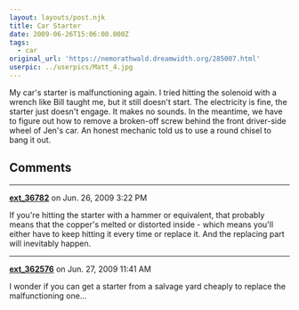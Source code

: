 ```yaml
---
layout: layouts/post.njk
title: Car Starter
date: 2009-06-26T15:06:00.000Z
tags:
  - car
original_url: 'https://nemorathwald.dreamwidth.org/285007.html'
userpic: ../userpics/Matt_4.jpg
---
```

My car's starter is malfunctioning again. I tried hitting the solenoid with a wrench like Bill taught me, but it still doesn't start. The electricity is fine, the starter just doesn't engage. It makes no sounds. In the meantime, we have to figure out how to remove a broken-off screw behind the front driver-side wheel of Jen's car. An honest mechanic told us to use a round chisel to bang it out.

## Comments

---

**[ext_36782](https://www.dreamwidth.org/users/ext_36782)** on Jun. 26, 2009 3:22 PM

If you're hitting the starter with a hammer or equivalent, that probably means that the copper's melted or distorted inside - which means you'll either have to keep hitting it every time or replace it. And the replacing part will inevitably happen.

---

**[ext_362576](https://www.dreamwidth.org/users/ext_362576)** on Jun. 27, 2009 11:41 AM

I wonder if you can get a starter from a salvage yard cheaply to replace the malfunctioning one...
